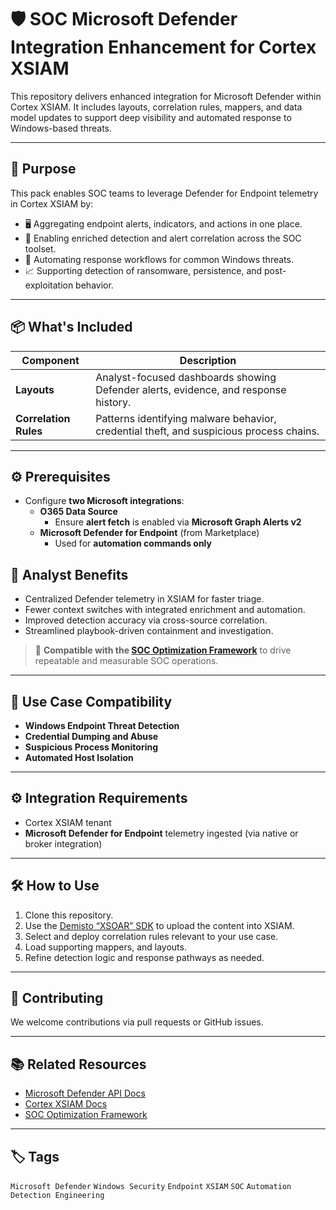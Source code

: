 # 🛡️ SOC Microsoft Defender Integration Enhancement for Cortex XSIAM

This repository delivers enhanced integration for Microsoft Defender within Cortex XSIAM. It includes layouts, correlation rules, mappers, and data model updates to support deep visibility and automated response to Windows-based threats.

---

## 🚀 Purpose

This pack enables SOC teams to leverage Defender for Endpoint telemetry in Cortex XSIAM by:

- 🖥️ Aggregating endpoint alerts, indicators, and actions in one place.
- 🧠 Enabling enriched detection and alert correlation across the SOC toolset.
- 🔄 Automating response workflows for common Windows threats.
- 📈 Supporting detection of ransomware, persistence, and post-exploitation behavior.

---

## 📦 What's Included

| Component        | Description                                                                 |
|------------------|-----------------------------------------------------------------------------|
| **Layouts**       | Analyst-focused dashboards showing Defender alerts, evidence, and response history. |
| **Correlation Rules** | Patterns identifying malware behavior, credential theft, and suspicious process chains. |

---

## ⚙️ Prerequisites

- Configure **two Microsoft integrations**:
  - **O365 Data Source**
    - Ensure **alert fetch** is enabled via **Microsoft Graph Alerts v2**
  - **Microsoft Defender for Endpoint** (from Marketplace)
    - Used for **automation commands only**

## 🧠 Analyst Benefits

- Centralized Defender telemetry in XSIAM for faster triage.
- Fewer context switches with integrated enrichment and automation.
- Improved detection accuracy via cross-source correlation.
- Streamlined playbook-driven containment and investigation.

> 🔄 **Compatible with the [SOC Optimization Framework](https://github.com/Palo-Cortex/soc-optimization-framework)** to drive repeatable and measurable SOC operations.

---

## 🔗 Use Case Compatibility

- **Windows Endpoint Threat Detection**
- **Credential Dumping and Abuse**
- **Suspicious Process Monitoring**
- **Automated Host Isolation**

---

## ⚙️ Integration Requirements

- Cortex XSIAM tenant
- **Microsoft Defender for Endpoint** telemetry ingested (via native or broker integration)

---

## 🛠️ How to Use

1. Clone this repository.
2. Use the [Demisto “XSOAR” SDK](https://github.com/demisto/demisto-sdk) to upload the content into XSIAM.
3. Select and deploy correlation rules relevant to your use case.
4. Load supporting mappers, and layouts.
5. Refine detection logic and response pathways as needed.

---

## 🤝 Contributing

We welcome contributions via pull requests or GitHub issues.

---

## 📚 Related Resources

- [Microsoft Defender API Docs](https://learn.microsoft.com/en-us/microsoft-365/security/defender-endpoint/)
- [Cortex XSIAM Docs](https://docs.paloaltonetworks.com/cortex/cortex-xsiam)
- [SOC Optimization Framework](https://github.com/Palo-Cortex/soc-optimization-framework)

---

## 🏷️ Tags

`Microsoft Defender` `Windows Security` `Endpoint` `XSIAM` `SOC` `Automation` `Detection Engineering`
